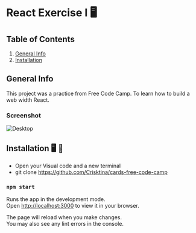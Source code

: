 # React Exercise I :desktop_computer:

## Table of Contents

1. [General Info](#generalInfo)
2. [Installation](#installation)

## General Info

This project was a practice from Free Code Camp. To learn how to build a web width React.

### Screenshot

![Desktop](./assets/Readme/screencapture-localhost-3000.png)

## Installation :desktop_computer: :electric_plug:

- Open your Visual code and a new terminal
- git clone https://github.com/Crisktina/cards-free-code-camp

### `npm start`

Runs the app in the development mode.\
Open [http://localhost:3000](http://localhost:3000) to view it in your browser.

The page will reload when you make changes.\
You may also see any lint errors in the console.
